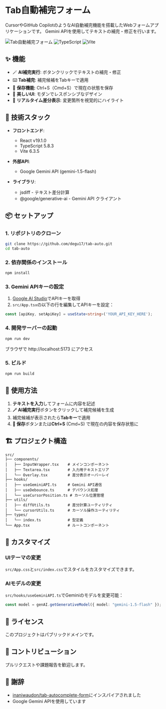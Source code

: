 # Tab自動補完フォーム

CursorやGitHub CopilotのようなAI自動補完機能を搭載したWebフォームアプリケーションです。
Gemini APIを使用してテキストの補完・修正を行います。

![Tab自動補完フォーム](https://img.shields.io/badge/React-19.1.0-blue)
![TypeScript](https://img.shields.io/badge/TypeScript-5.8.3-blue)
![Vite](https://img.shields.io/badge/Vite-6.3.5-green)

## ✨ 機能

- 🪄 **AI補完実行**: ボタンクリックでテキストの補完・修正
- ⌨️ **Tab補完**: 補完候補をTabキーで適用
- 💾 **保存機能**: Ctrl+S（Cmd+S）で現在の状態を保存
- 🎨 **美しいUI**: モダンでレスポンシブなデザイン
- 🔧 **リアルタイム差分表示**: 変更箇所を視覚的にハイライト

## 🚀 技術スタック

- **フロントエンド**:
  - React v19.1.0
  - TypeScript 5.8.3
  - Vite 6.3.5

- **外部API**:
  - Google Gemini API (gemini-1.5-flash)

- **ライブラリ**:
  - jsdiff - テキスト差分計算
  - @google/generative-ai - Gemini API クライアント

## 📦 セットアップ

### 1. リポジトリのクローン

```bash
git clone https://github.com/degu17/tab-auto.git
cd tab-auto
```

### 2. 依存関係のインストール

```bash
npm install
```

### 3. Gemini APIキーの設定

1. [Google AI Studio](https://makersuite.google.com/app/apikey)でAPIキーを取得
2. `src/App.tsx`の以下の行を編集してAPIキーを設定：

```typescript
const [apiKey, setApiKey] = useState<string>('YOUR_API_KEY_HERE');
```

### 4. 開発サーバーの起動

```bash
npm run dev
```

ブラウザで http://localhost:5173 にアクセス

### 5. ビルド

```bash
npm run build
```

## 🎯 使用方法

1. **テキストを入力**してフォームに内容を記述
2. **🪄 AI補完実行**ボタンをクリックして補完候補を生成
3. 補完候補が表示されたら**Tabキー**で適用
4. **💾 保存**ボタンまたは**Ctrl+S** (Cmd+S) で現在の内容を保存状態に

## 🏗️ プロジェクト構造

```
src/
├── components/
│   ├── InputWrapper.tsx    # メインコンポーネント
│   ├── Textarea.tsx        # 入力用テキストエリア
│   └── Overlay.tsx         # 差分表示オーバーレイ
├── hooks/
│   ├── useGeminiAPI.ts     # Gemini API通信
│   ├── useDebounce.ts      # デバウンス処理
│   └── useCursorPosition.ts # カーソル位置管理
├── utils/
│   ├── diffUtils.ts        # 差分計算ユーティリティ
│   └── cursorUtils.ts      # カーソル操作ユーティリティ
├── types/
│   └── index.ts            # 型定義
└── App.tsx                 # ルートコンポーネント
```

## 🎨 カスタマイズ

### UIテーマの変更

`src/App.css`と`src/index.css`でスタイルをカスタマイズできます。

### AIモデルの変更

`src/hooks/useGeminiAPI.ts`でGeminiのモデルを変更可能：

```typescript
const model = genAI.getGenerativeModel({ model: "gemini-1.5-flash" });
```

## 📄 ライセンス

このプロジェクトはパブリックドメインです。

## 🤝 コントリビューション

プルリクエストや課題報告を歓迎します。

## 🙏 謝辞

- [inaniwaudon/tab-autocomplete-form](https://github.com/inaniwaudon/tab-autocomplete-form)にインスパイアされました
- Google Gemini APIを使用しています
